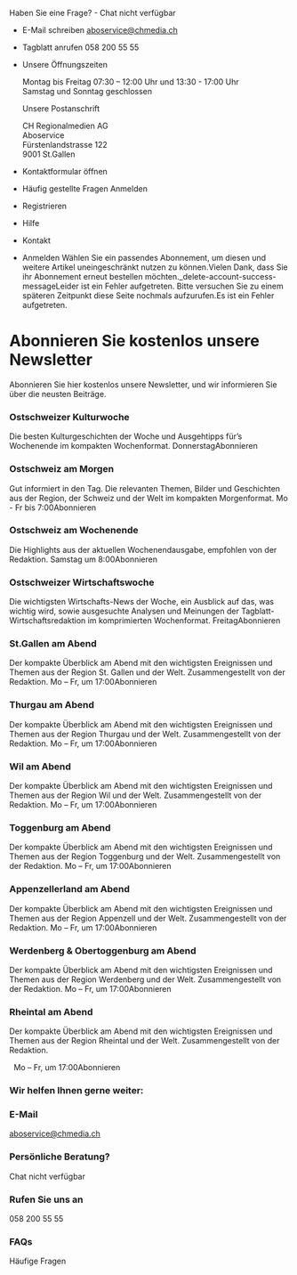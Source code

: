 Haben Sie eine Frage?  - Chat nicht verfügbar
- E-Mail schreiben aboservice@chmedia.ch
- Tagblatt anrufen 058 200 55 55
-   Unsere Öffnungszeiten  

	Montag bis Freitag 07:30 – 12:00 Uhr und 13:30 - 17:00 Uhr  
Samstag und Sonntag geschlossen  

	Unsere Postanschrift  

	CH Regionalmedien AG  
Aboservice  
Fürstenlandstrasse 122   
9001 St.Gallen  
- Kontaktformular öffnen
- Häufig gestellte Fragen
Anmelden
-  Registrieren
-  Hilfe
-  Kontakt
-  Anmelden
Wählen Sie ein passendes Abonnement, um diesen und weitere Artikel uneingeschränkt
nutzen zu können.Vielen Dank, dass Sie ihr Abonnement erneut bestellen
möchten._delete-account-success-messageLeider ist ein Fehler aufgetreten. Bitte
versuchen Sie zu einem späteren Zeitpunkt diese Seite nochmals aufzurufen.Es ist
ein Fehler aufgetreten.
# Abonnieren Sie kostenlos unsere Newsletter

Abonnieren Sie hier kostenlos unsere Newsletter, und wir informieren Sie über die
neusten Beiträge.

### Ostschweizer Kulturwoche

Die besten Kulturgeschichten der Woche und Ausgehtipps für’s Wochenende im kompakten
Wochenformat.
DonnerstagAbonnieren
### Ostschweiz am Morgen

Gut informiert in den Tag. Die relevanten Themen, Bilder und Geschichten aus der
Region, der Schweiz und der Welt im kompakten Morgenformat.
Mo - Fr bis 7:00Abonnieren
### Ostschweiz am Wochenende

Die Highlights aus der aktuellen Wochenendausgabe, empfohlen von der Redaktion.
Samstag um 8:00Abonnieren
### Ostschweizer Wirtschaftswoche

Die wichtigsten Wirtschafts-News der Woche, ein Ausblick auf das, was wichtig wird,
sowie ausgesuchte Analysen und Meinungen der Tagblatt-Wirtschaftsredaktion im komprimierten
Wochenformat.
FreitagAbonnieren
### St.Gallen am Abend

Der kompakte Überblick am Abend mit den wichtigsten Ereignissen und Themen aus der
Region St. Gallen und der Welt. Zusammengestellt von der Redaktion.
Mo – Fr, um 17:00Abonnieren
### Thurgau am Abend

Der kompakte Überblick am Abend mit den wichtigsten Ereignissen und Themen aus der
Region Thurgau und der Welt. Zusammengestellt von der Redaktion.
Mo – Fr, um 17:00Abonnieren
### Wil am Abend

Der kompakte Überblick am Abend mit den wichtigsten Ereignissen und Themen aus der
Region Wil und der Welt. Zusammengestellt von der Redaktion.
Mo – Fr, um 17:00Abonnieren
### Toggenburg am Abend

Der kompakte Überblick am Abend mit den wichtigsten Ereignissen und Themen aus der
Region Toggenburg und der Welt. Zusammengestellt von der Redaktion.
Mo – Fr, um 17:00Abonnieren
### Appenzellerland am Abend

Der kompakte Überblick am Abend mit den wichtigsten Ereignissen und Themen aus der
Region Appenzell und der Welt. Zusammengestellt von der Redaktion.
Mo – Fr, um 17:00Abonnieren
### Werdenberg & Obertoggenburg am Abend

Der kompakte Überblick am Abend mit den wichtigsten Ereignissen und Themen aus der
Region Werdenberg und der Welt. Zusammengestellt von der Redaktion.
Mo – Fr, um 17:00Abonnieren
### Rheintal am Abend

Der kompakte Überblick am Abend mit den wichtigsten Ereignissen und Themen aus der
Region Rheintal und der Welt. Zusammengestellt von der Redaktion.

 
Mo – Fr, um 17:00Abonnieren
### Wir helfen Ihnen gerne weiter:

### E-Mail

aboservice@chmedia.ch

### Persönliche Beratung?

Chat nicht verfügbar

### Rufen Sie uns an

058 200 55 55

### FAQs

Häufige Fragen
